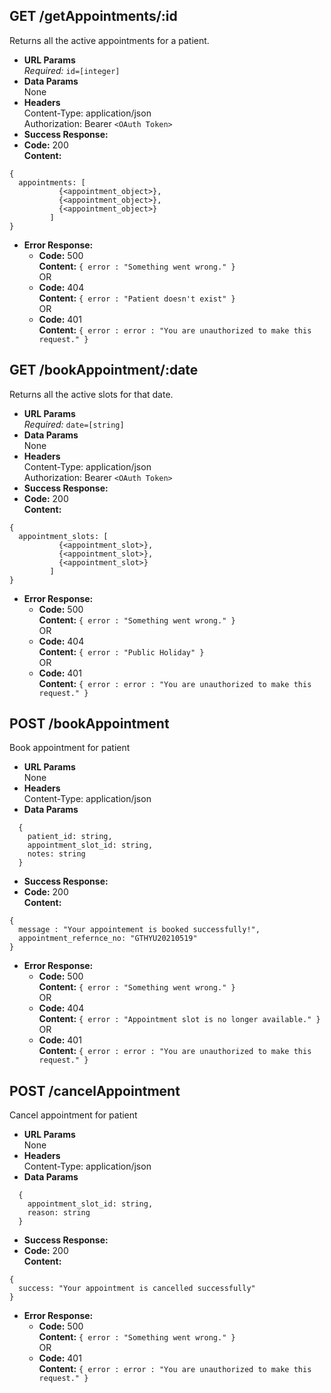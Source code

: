 **GET /getAppointments/:id**
----
  Returns all the active appointments for a patient.
* **URL Params**  
  *Required:* `id=[integer]`
* **Data Params**  
  None
* **Headers**  
  Content-Type: application/json  
  Authorization: Bearer `<OAuth Token>`
* **Success Response:**  
* **Code:** 200  
  **Content:**  
```
{
  appointments: [
           {<appointment_object>},
           {<appointment_object>},
           {<appointment_object>}
         ]
}
```
* **Error Response:** 
  * **Code:** 500  
  **Content:** `{ error : "Something went wrong." }`  
  OR
  * **Code:** 404  
  **Content:** `{ error : "Patient doesn't exist" }`  
  OR  
  * **Code:** 401  
  **Content:** `{ error : error : "You are unauthorized to make this request." }`

**GET /bookAppointment/:date**
----
  Returns all the active slots for that date.
* **URL Params**  
  *Required:* `date=[string]`
* **Data Params**  
  None
* **Headers**  
  Content-Type: application/json  
  Authorization: Bearer `<OAuth Token>`
* **Success Response:**  
* **Code:** 200  
  **Content:**  
```
{
  appointment_slots: [
           {<appointment_slot>},
           {<appointment_slot>},
           {<appointment_slot>}
         ]
}
```
* **Error Response:** 
  * **Code:** 500  
  **Content:** `{ error : "Something went wrong." }`  
  OR
  * **Code:** 404  
  **Content:** `{ error : "Public Holiday" }`  
  OR  
  * **Code:** 401  
  **Content:** `{ error : error : "You are unauthorized to make this request." }`

**POST /bookAppointment**
----
  Book appointment for patient
* **URL Params**  
  None
* **Headers**  
  Content-Type: application/json  
* **Data Params**  
```
  {
    patient_id: string,
    appointment_slot_id: string,
    notes: string
  }
```
* **Success Response:**  
* **Code:** 200  
  **Content:**  
```
{
  message : "Your appointement is booked successfully!",
  appointment_refernce_no: "GTHYU20210519"
}
```
* **Error Response:**  
  * **Code:** 500  
  **Content:** `{ error : "Something went wrong." }`  
  OR
   * **Code:** 404  
  **Content:** `{ error : "Appointment slot is no longer available." }`  
  OR  
  * **Code:** 401  
  **Content:** `{ error : error : "You are unauthorized to make this request." }`

**POST /cancelAppointment**
----
  Cancel appointment for patient
* **URL Params**  
  None
* **Headers**  
  Content-Type: application/json  
* **Data Params**  
```
  {
    appointment_slot_id: string,
    reason: string
  }
```
* **Success Response:**  
* **Code:** 200  
  **Content:**  
```
{
  success: "Your appointment is cancelled successfully"
}
```
* **Error Response:**  
  * **Code:** 500  
  **Content:** `{ error : "Something went wrong." }`  
  OR  
  * **Code:** 401  
  **Content:** `{ error : error : "You are unauthorized to make this request." }`
